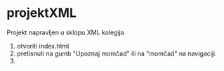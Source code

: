 # projektXML
Projekt napravljen u sklopu XML kolegija

1. otvoriti index.html
2. pretisnuti na gumb "Upoznaj momčad" ili na "momčad" na navigaciji.
3. 
